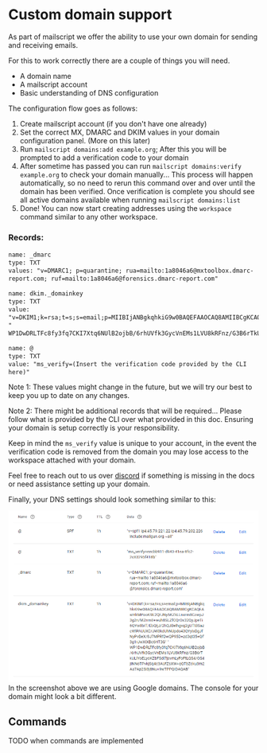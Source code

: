 # Custom domain support

As part of mailscript we offer the ability to use your own domain for sending and receiving emails.

For this to work correctly there are a couple of things you will need.

* A domain name
* A mailscript account
* Basic understanding of DNS configuration

The configuration flow goes as follows:

1. Create mailscript account (if you don't have one already)
2. Set the correct MX, DMARC and DKIM values in your domain configuration panel. (More on this later)
3. Run `mailscript domains:add example.org`; After this you will be prompted to add a verification code to your domain
4. After sometime has passed you can run `mailscript domains:verify example.org` to check your domain manually... This process will happen automatically, so no need to rerun this command over and over until the domain has been verified. Once verification is complete you should see all active domains available when running `mailscript domains:list`
5. Done! You can now start creating addresses using the `workspace` command similar to any other workspace.


### Records:

```
name: _dmarc
type: TXT
values: "v=DMARC1; p=quarantine; rua=mailto:1a8046a6@mxtoolbox.dmarc-report.com; ruf=mailto:1a8046a6@forensics.dmarc-report.com"
```
```
name: dkim._domainkey
type: TXT
value: "v=DKIM1;k=rsa;t=s;s=email;p=MIIBIjANBgkqhkiG9w0BAQEFAAOCAQ8AMIIBCgKCAQEAwHkMPooK9E2QFJNy5KZkLLnxrm8CzwpJ3g2n/MZnm8+wuh8SLZfCQrOx32QyJpeTi6QYw8bIT/EbQIjJ/2hQJBelhgvq2gUTt8SazcWlPAUUXErUW8kdUhNUpdo43QYyIxBgJfNyPvBeX/8J7MPRfDwQP95D+zd3qt35+QF3g1rJwXIXBc6HT3G" " WP1DwDRLTFc8fy3fq7CKI7Xtq6NUlB2ojbB/6rhUVfk3GycVnEMs1LVU8kRFnz/G3B6rTkULlYoELyoKZbFSdl7jsvmLyFoFtLQS4/OS4jINNoTPvkjSq4c3AUfZsXW+qQTbZcku3m2Aa7Ap2Si3j8Nu+9wTPPQIDAQAB"
```
```
name: @
type: TXT
value: "ms_verify=(Insert the verification code provided by the CLI here)"
```

Note 1: These values might change in the future, but we will try our best to keep you up to date on any changes.

Note 2: There might be additional records that will be required... Please follow what is provided by the CLI over what provided in this doc. Ensuring your domain is setup correctly is your responsibility.

Keep in mind the `ms_verify` value is unique to your account, in the event the verification code is removed from the domain you may lose access to the workspace attached with your domain. 

Feel free to reach out to us over [discord](https://discord.gg/US24HAVYq2) if something is missing in the docs or need assistance setting up your domain.


Finally, your DNS settings should look something similar to this:

<img src="/images/example_dns_config.png"/>
In the screenshot above we are using Google domains. The console for your domain might look a bit different.

## Commands

TODO when commands are implemented